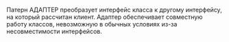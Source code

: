 Патерн АДАПТЕР преобразует интерфейс класса к другому
интерфейсу, на который рассчитан клиент. Адаптер обеспечивает
совместную работу классов, невозможную в обычных условиях
из-за несовместимости интерфейсов.